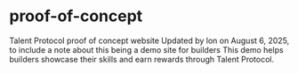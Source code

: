# proof-of-concept
Talent Protocol proof of concept website 
Updated by lon on August 6, 2025, to include a note about this being a demo site for builders
This demo helps builders showcase their skills and earn rewards through Talent Protocol.
